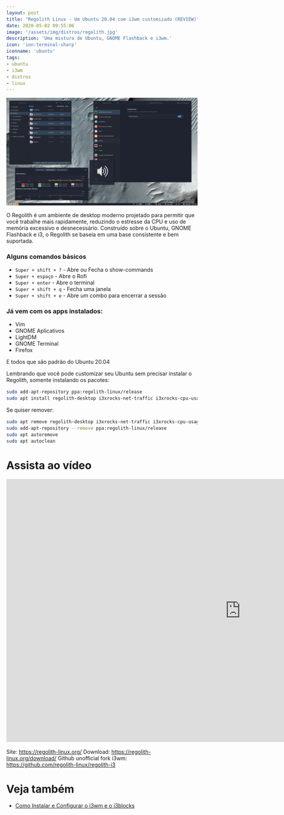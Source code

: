 ```yaml
---
layout: post
title: "Regolith Linux - Um Ubuntu 20.04 com i3wm customizado (REVIEW)"
date: 2020-05-02 09:55:06
image: '/assets/img/distros/regolith.jpg'
description: 'Uma mistura de Ubuntu, GNOME Flashback e i3wm.'
icon: 'ion:terminal-sharp'
iconname: 'ubuntu'
tags:
- ubuntu
- i3wm
- distros
- linux
---
```


![Regolith Linux - Um Ubuntu 20.04 com i3wm customizado (REVIEW)](/assets/img/distros/regolith.jpg)

O Regolith é um ambiente de desktop moderno projetado para permitir que você trabalhe mais rapidamente, reduzindo o estresse da CPU e uso de memória excessivo e desnecessário. Construído sobre o Ubuntu, GNOME Flashback e i3, o Regolith se baseia em uma base consistente e bem suportada.

### Alguns comandos básicos
+ `Super + shift + ?` - Abre ou Fecha o show-commands
+ `Super + espaço` - Abre o Rofi
+ `Super + enter` - Abre o terminal
+ `Super + shift + q` - Fecha uma janela
+ `Super + shift + e` - Abre um combo para encerrar a sessão

### Já vem com os apps instalados:
+ Vim
+ GNOME Aplicativos
+ LightDM
+ GNOME Terminal
+ Firefox

E todos que são padrão do Ubuntu 20.04

Lembrando que você pode customizar seu Ubuntu sem precisar instalar o Regolith, somente instalando os pacotes:
```sh
sudo add-apt-repository ppa:regolith-linux/release
sudo apt install regolith-desktop i3xrocks-net-traffic i3xrocks-cpu-usage i3xrocks-time
```

Se quiser remover:
```sh
sudo apt remove regolith-desktop i3xrocks-net-traffic i3xrocks-cpu-usage i3xrocks-time
sudo add-apt-repository --remove ppa:regolith-linux/release
sudo apt autoremove
sudo apt autoclean
```

# Assista ao vídeo

<iframe width="1234" height="694" src="https://www.youtube.com/embed/PpIGMj-8wd8" frameborder="0" allow="accelerometer; autoplay; encrypted-media; gyroscope; picture-in-picture" allowfullscreen></iframe>


Site: <https://regolith-linux.org/>
Download: <https://regolith-linux.org/download/>
Github unofficial fork i3wm: <https://github.com/regolith-linux/regolith-i3>

# Veja também
+ [Como Instalar e Configurar o i3wm e o i3blocks](https://www.youtube.com/watch?v=-geUXpuOJBU)
